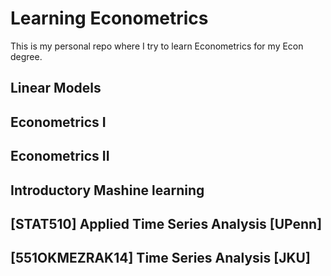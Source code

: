 # Learning Econometrics
This is my personal repo where I try to learn Econometrics for my Econ degree.

## Linear Models
## Econometrics I
## Econometrics II
## Introductory Mashine learning
## [STAT510] Applied Time Series Analysis [UPenn]
## [551OKMEZRAK14] Time Series Analysis [JKU]
